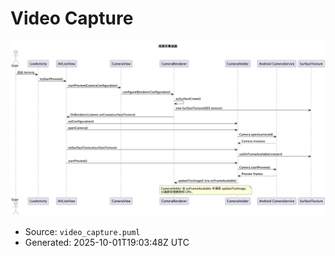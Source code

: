 # Video Capture

![Video Capture](./video_capture.png)

- Source: `video_capture.puml`
- Generated: 2025-10-01T19:03:48Z UTC
